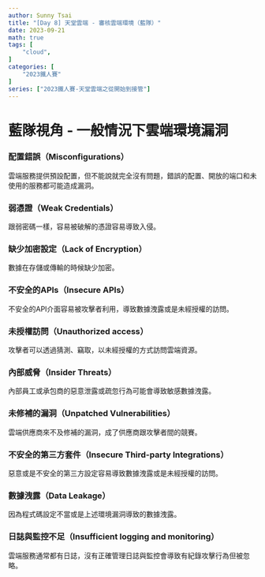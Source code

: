 ```yaml
---
author: Sunny Tsai
title: "[Day 8] 天堂雲端 - 審核雲端環境（藍隊）"
date: 2023-09-21
math: true
tags: [
    "cloud",
]
categories: [
    "2023鐵人賽"
]
series: ["2023鐵人賽-天堂雲端之從開始到接管"]
---
```

# 藍隊視角 - 一般情況下雲端環境漏洞

### 配置錯誤（Misconfigurations）
雲端服務提供預設配置，但不能說就完全沒有問題，錯誤的配置、開放的端口和未使用的服務都可能造成漏洞。

### 弱憑證（Weak Credentials）
跟弱密碼一樣，容易被破解的憑證容易導致入侵。

### 缺少加密設定（Lack of Encryption）
數據在存儲或傳輸的時候缺少加密。

### 不安全的APIs（Insecure APIs）
不安全的API介面容易被攻擊者利用，導致數據洩露或是未經授權的訪問。

### 未授權訪問（Unauthorized access）
攻擊者可以透過猜測、竊取，以未經授權的方式訪問雲端資源。

### 內部威脅（Insider Threats）
內部員工或承包商的惡意泄露或疏忽行為可能會導致敏感數據洩露。

### 未修補的漏洞（Unpatched Vulnerabilities）
雲端供應商來不及修補的漏洞，成了供應商跟攻擊者間的競賽。

### 不安全的第三方套件（Insecure Third-party Integrations）
惡意或是不安全的第三方設定容易導致數據洩露或是未經授權的訪問。

### 數據洩露（Data Leakage）
因為程式碼設定不當或是上述環境漏洞導致的數據洩露。

### 日誌與監控不足（Insufficient logging and monitoring）
雲端服務通常都有日誌，沒有正確管理日誌與監控會導致有紀錄攻擊行為但被忽略。
